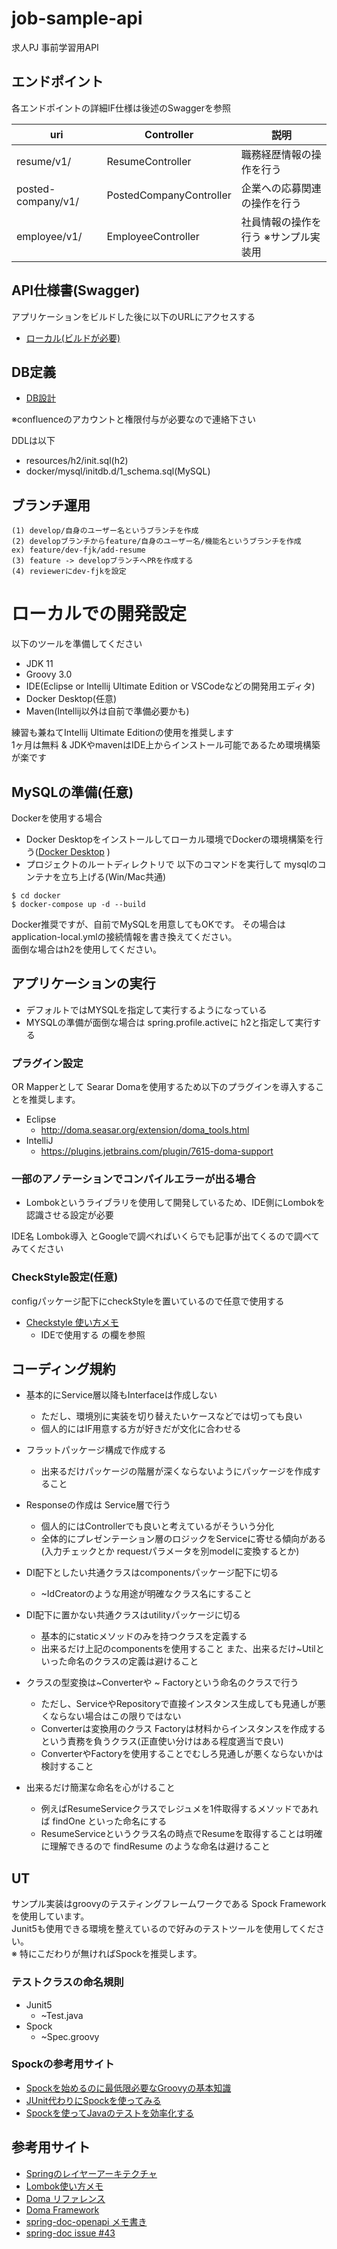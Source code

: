 # job-sample-api

求人PJ 事前学習用API

## エンドポイント

各エンドポイントの詳細IF仕様は後述のSwaggerを参照

| uri | Controller | 説明   |
|----  |----   | ---   |
| resume/v1/  | ResumeController  | 職務経歴情報の操作を行う  |
| posted-company/v1/  | PostedCompanyController  | 企業への応募関連の操作を行う  |
| employee/v1/  | EmployeeController  | 社員情報の操作を行う ※サンプル実装用  |

## API仕様書(Swagger)

アプリケーションをビルドした後に以下のURLにアクセスする

- [ローカル(ビルドが必要)](http://localhost:8080/swagger-ui/index.html)

## DB定義

- [DB設計](https://namugahaku.atlassian.net/l/cp/DA8wbXq6)

※confluenceのアカウントと権限付与が必要なので連絡下さい

DDLは以下

- resources/h2/init.sql(h2)
- docker/mysql/initdb.d/1_schema.sql(MySQL)

## ブランチ運用

~~~
(1) develop/自身のユーザー名というブランチを作成
(2) developブランチからfeature/自身のユーザー名/機能名というブランチを作成
ex) feature/dev-fjk/add-resume
(3) feature -> developブランチへPRを作成する
(4) reviewerにdev-fjkを設定
~~~

# ローカルでの開発設定

以下のツールを準備してください

- JDK 11
- Groovy 3.0
- IDE(Eclipse or Intellij Ultimate Edition or VSCodeなどの開発用エディタ)
- Docker Desktop(任意)
- Maven(Intellij以外は自前で準備必要かも)

練習も兼ねてIntellij Ultimate Editionの使用を推奨します<br>
1ヶ月は無料 & JDKやmavenはIDE上からインストール可能であるため環境構築が楽です

## MySQLの準備(任意)

Dockerを使用する場合

- Docker Desktopをインストールしてローカル環境でDockerの環境構築を行う([Docker Desktop](https://www.docker.com/products/docker-desktop) )
- プロジェクトのルートディレクトリで 以下のコマンドを実行して mysqlのコンテナを立ち上げる(Win/Mac共通)

~~~
$ cd docker
$ docker-compose up -d --build
~~~ 

Docker推奨ですが、自前でMySQLを用意してもOKです。 その場合はapplication-local.ymlの接続情報を書き換えてください。<br>
面倒な場合はh2を使用してください。

## アプリケーションの実行

- デフォルトではMYSQLを指定して実行するようになっている
- MYSQLの準備が面倒な場合は spring.profile.activeに h2と指定して実行する

### プラグイン設定

OR Mapperとして Searar Domaを使用するため以下のプラグインを導入することを推奨します。

- Eclipse
    - http://doma.seasar.org/extension/doma_tools.html
- IntelliJ
    - https://plugins.jetbrains.com/plugin/7615-doma-support

### 一部のアノテーションでコンパイルエラーが出る場合

- Lombokというライブラリを使用して開発しているため、IDE側にLombokを認識させる設定が必要

IDE名 Lombok導入 とGoogleで調べればいくらでも記事が出てくるので調べてみてください

### CheckStyle設定(任意)

configパッケージ配下にcheckStyleを置いているので任意で使用する

- [Checkstyle 使い方メモ](https://qiita.com/opengl-8080/items/cb4122a19269e8e683a4#ide-%E3%81%A7%E4%BD%BF%E7%94%A8%E3%81%99%E3%82%8B)
    - IDEで使用する の欄を参照

## コーディング規約

- 基本的にService層以降もInterfaceは作成しない
    - ただし、環境別に実装を切り替えたいケースなどでは切っても良い
    - 個人的にはIF用意する方が好きだが文化に合わせる
    

- フラットパッケージ構成で作成する
    - 出来るだけパッケージの階層が深くならないようにパッケージを作成すること


- Responseの作成は Service層で行う
    - 個人的にはControllerでも良いと考えているがそういう分化
    - 全体的にプレゼンテーション層のロジックをServiceに寄せる傾向がある(入力チェックとか requestパラメータを別modelに変換するとか)


- DI配下としたい共通クラスはcomponentsパッケージ配下に切る
    - ~IdCreatorのような用途が明確なクラス名にすること


- DI配下に置かない共通クラスはutilityパッケージに切る
    - 基本的にstaticメソッドのみを持つクラスを定義する
    - 出来るだけ上記のcomponentsを使用すること また、出来るだけ~Utilといった命名のクラスの定義は避けること


- クラスの型変換は~Converterや ~ Factoryという命名のクラスで行う
    - ただし、ServiceやRepositoryで直接インスタンス生成しても見通しが悪くならない場合はこの限りではない
    - Converterは変換用のクラス Factoryは材料からインスタンスを作成するという責務を負うクラス(正直使い分けはある程度適当で良い)
    - ConverterやFactoryを使用することでむしろ見通しが悪くならないかは検討すること

- 出来るだけ簡潔な命名を心がけること
    - 例えばResumeServiceクラスでレジュメを1件取得するメソッドであれば findOne といった命名にする
    - ResumeServiceというクラス名の時点でResumeを取得することは明確に理解できるので findResume のような命名は避けること

## UT

サンプル実装はgroovyのテスティングフレームワークである Spock Frameworkを使用しています。<br>
Junit5も使用できる環境を整えているので好みのテストツールを使用してください。<br>
※ 特にこだわりが無ければSpockを推奨します。

### テストクラスの命名規則
- Junit5
    - ~Test.java
- Spock
    - ~Spec.groovy 
    
### Spockの参考用サイト

- [Spockを始めるのに最低限必要なGroovyの基本知識](https://qiita.com/yonetty/items/4322e76f93d36ce666c2)
- [JUnit代わりにSpockを使ってみる](https://recruit.gmo.jp/engineer/jisedai/blog/junit-spock/)
- [Spockを使ってJavaのテストを効率化する](https://qiita.com/umeki_ryo/items/98336bb8badca6dc11ac)

## 参考用サイト

- [Springのレイヤーアーキテクチャ](http://terasolunaorg.github.io/guideline/public_review/Overview/ApplicationLayering.html)
- [Lombok使い方メモ](https://qiita.com/opengl-8080/items/671ffd4bf84fe5e32557)
- [Doma リファレンス](http://doma.seasar.org/reference/index.html)
- [Doma Framework](https://github.com/domaframework/doma-spring-boot)
- [spring-doc-openapi メモ書き](https://ksby.hatenablog.com/entry/2021/03/25/072126)
- [spring-doc issue #43](https://github.com/springdoc/springdoc-openapi/issues/43)
